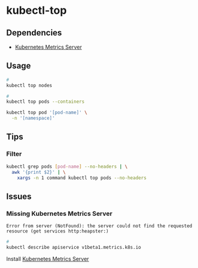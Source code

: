 # kubectl-top

## Dependencies

- [Kubernetes Metrics Server](/kubernetes/kubernetes-metrics-server.md)

## Usage

```sh
#
kubectl top nodes

#
kubectl top pods --containers

kubectl top pod '[pod-name]' \
  -n '[namespace]'
```

## Tips

### Filter

```sh
kubectl grep pods [pod-name] --no-headers | \
  awk '{print $2}' | \
    xargs -n 1 command kubectl top pods --no-headers
```

## Issues

### Missing Kubernetes Metrics Server

```log
Error from server (NotFound): the server could not find the requested resource (get services http:heapster:)
```

```sh
#
kubectl describe apiservice v1beta1.metrics.k8s.io
```

Install [Kubernetes Metrics Server](/kubernetes/kubernetes-metrics-server.md)
